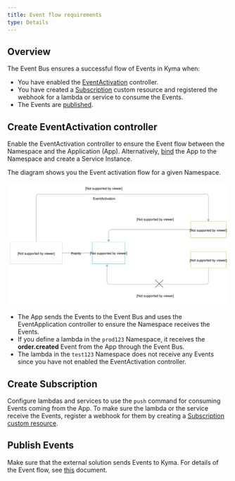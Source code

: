```yaml
---
title: Event flow requirements
type: Details
---
```

## Overview

The Event Bus ensures a successful flow of Events in Kyma when:

- You have enabled the [EventActivation](/components/event-bus#details-basic-concepts) controller.
- You have created a [Subscription](/components/event-bus#custom-resource-subscription) custom resource and registered the webhook for a lambda or service to consume the Events.
- The Events are [published](#details-event-flow-requirements-event-publishing).


## Create EventActivation controller

Enable the EventActivation controller to ensure the Event flow between the Namespace and the Application (App). Alternatively, [bind](/components/application-connector#tutorials-bind-an-application-to-a-namespace) the App to the Namespace and create a Service Instance.

The diagram shows you the Event activation flow for a given Namespace.

![EventActivation.png](./assets/event-activation.svg)

* The App sends the Events to the Event Bus and uses the EventApplication controller to ensure the Namespace receives the Events.  
* If you define a lambda in the `prod123` Namespace, it receives the **order.created** Event from the App through the Event Bus. 
* The lambda in the `test123` Namespace does not receive any Events since you have not enabled the EventActivation controller.


## Create Subscription

Configure lambdas and services to use the `push` command for consuming Events coming from the App. To make sure the lambda or the service receive the Events, register a webhook for them by creating a [Subscription custom resource](/components/event-bus#custom-resource-subscription). 

## Publish Events

Make sure that the external solution sends Events to Kyma. For details of the Event flow, see [this](/components/event-bus#architecture-architecture) document.

